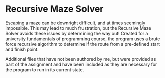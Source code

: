 # Recursive Maze Solver
Escaping a maze can be downright difficult, and at times seemingly impossible. This may lead to much frustration, but the Recursive Maze Solver avoids these issues by determining the way out! Created for a university fundamentals of programming course, the program uses a brute force recursive algorithm to determine if the route from a pre-defined start and finish point.


Additional files that have not been authored by me, but were provided as part of the assignment and have been included as they are necessary for the program to run in its current state.
